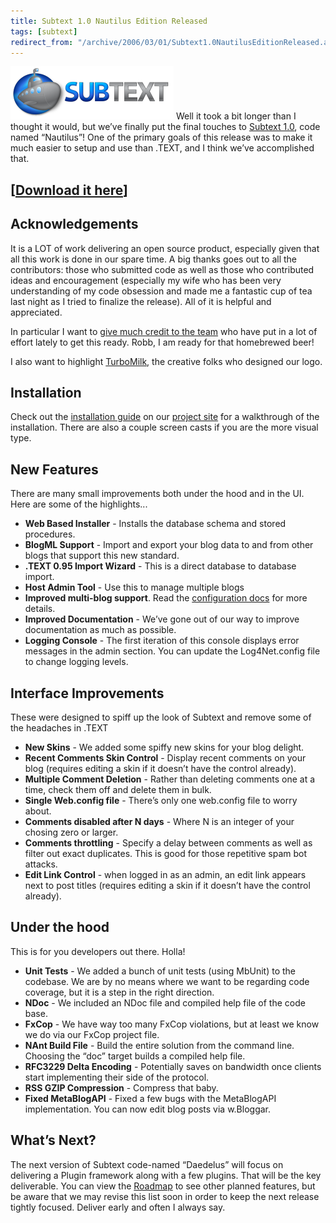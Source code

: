 ```yaml
---
title: Subtext 1.0 Nautilus Edition Released
tags: [subtext]
redirect_from: "/archive/2006/03/01/Subtext1.0NautilusEditionReleased.aspx/"
---
```


![Subtext Logo](/assets/images/SubtextLogo.png) Well it took a bit longer than
I thought it would, but we’ve finally put the final touches to [Subtext
1.0](http://subtextproject.com/ "Subtext Project Site"), code named
“Nautilus”! One of the primary goals of this release was to make it much
easier to setup and use than .TEXT, and I think we’ve accomplished that.

[[Download it here](http://prdownloads.sourceforge.net/subtext/Subtext_1.0.0.2_INSTALL.zip?download "Subtext Binaries Download")]
---------------------------------------------------------------------------------------------------------------------------------

Acknowledgements
----------------

It is a LOT of work delivering an open source product, especially given
that all this work is done in our spare time. A big thanks goes out to
all the contributors: those who submitted code as well as those who
contributed ideas and encouragement (especially my wife who has been
very understanding of my code obsession and made me a fantastic cup of
tea last night as I tried to finalize the release). All of it is helpful
and appreciated.

In particular I want to [give much credit to the
team](http://subtextproject.com/About/TheTeam/ "The Subtext Development Team")
who have put in a lot of effort lately to get this ready. Robb, I am
ready for that homebrewed beer!

I also want to highlight [TurboMilk](http://turbomilk.com/ "TurboMilk"),
the creative folks who designed our logo.

Installation
------------

Check out the [installation
guide](http://subtextproject.com/Docs/Installation/ "Installation Guide")
on our [project
site](http://subtextproject.com/ "Subtext Project Website") for a
walkthrough of the installation. There are also a couple screen casts if
you are the more visual type.

New Features
------------

There are many small improvements both under the hood and in the UI.
Here are some of the highlights...

-   **Web Based Installer** - Installs the database schema and stored
    procedures.
-   **BlogML Support** - Import and export your blog data to and from
    other blogs that support this new standard.
-   **.TEXT 0.95 Import Wizard** - This is a direct database to database
    import.
-   **Host Admin Tool** - Use this to manage multiple blogs
-   **Improved multi-blog support**. Read the [configuration
    docs](http://subtextproject.com/Docs/Configuration/ "Subtext Configuration Docs")
    for more details.
-   **Improved Documentation** - We’ve gone out of our way to improve
    documentation as much as possible.
-   **Logging Console** - The first iteration of this console displays
    error messages in the admin section. You can update the
    Log4Net.config file to change logging levels.

Interface Improvements
----------------------

These were designed to spiff up the look of Subtext and remove some of
the headaches in .TEXT

-   **New Skins** - We added some spiffy new skins for your blog
    delight.
-   **Recent Comments Skin Control** - Display recent comments on your
    blog (requires editing a skin if it doesn’t have the control
    already).
-   **Multiple Comment Deletion** - Rather than deleting comments one at
    a time, check them off and delete them in bulk.
-   **Single Web.config file** - There’s only one web.config file to
    worry about.
-   **Comments disabled after N days** - Where N is an integer of your
    chosing zero or larger.
-   **Comments throttling** - Specify a delay between comments as well
    as filter out exact duplicates. This is good for those repetitive
    spam bot attacks.
-   **Edit Link Control** - when logged in as an admin, an edit link
    appears next to post titles (requires editing a skin if it doesn’t
    have the control already).

Under the hood
--------------

This is for you developers out there. Holla!

-   **Unit Tests** - We added a bunch of unit tests (using MbUnit) to
    the codebase. We are by no means where we want to be regarding code
    coverage, but it is a step in the right direction.
-   **NDoc** - We included an NDoc file and compiled help file of the
    code base.
-   **FxCop** - We have way too many FxCop violations, but at least we
    know we do via our FxCop project file.
-   **NAnt Build File** - Build the entire solution from the command
    line. Choosing the “doc” target builds a compiled help file.
-   **RFC3229 Delta Encoding** - Potentially saves on bandwidth once
    clients start implementing their side of the protocol.
-   **RSS GZIP Compression** - Compress that baby.
-   **Fixed MetaBlogAPI** - Fixed a few bugs with the MetaBlogAPI
    implementation. You can now edit blog posts via w.Bloggar.

What’s Next?
------------

The next version of Subtext code-named “Daedelus” will focus on
delivering a Plugin framework along with a few plugins. That will be the
key deliverable. You can view the
[Roadmap](http://subtextproject.com/Roadmap/ "Subtext Roadmap") to see
other planned features, but be aware that we may revise this list soon
in order to keep the next release tightly focused. Deliver early and
often I always say.

